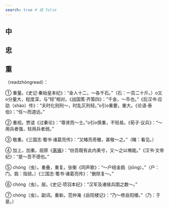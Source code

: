 ```yaml
---
search: true # 或 false
---
```


## 中

## 忠

## 重

（readzhòngread）：

➀ 重量。《史记·秦始皇本纪》：“金人十二，～各千石。”（石：一百二十斤。）o又o分量大，程度深，与“轻”相对。《战国策·齐策四》：“千金，～币也。”《后汉书·应劭（shào）传》：“夫时化则刑～，时乱仄刑轻。”o引o重要，重大。《论语·泰伯》：“任～而道远。”

➁ 重视。贾谊《过秦论》：“尊贤而～士。”o引o慎重，不轻易。《荀子·议兵》：“～用兵者强，轻用兵者弱。”

➂ 敬重。《三国志·蜀书·诸葛亮传》：“又睹亮奇雅，甚敬～之。”（睹：看见。）

➃ 加上，加重。屈原《[离骚](../../example/屈原/离骚)》：“纷吾既有此内美兮，又～之以脩能。”《汉书·文帝纪》：“是～吾不德也。”

➄ chóng（虫）。重叠，重复。张衡《同声歌》：“～户结金扃（jiōng）。”（户：门。扃：指锁。）《三国志·蜀书·诸葛亮传》：“删除复～。”

➅ chóng（虫）。层。《史记·项羽本纪》：“汉军及诸侯兵围之数～。”

➆ chóng（虫）。副词。重新。范仲淹《岳阳楼记》：“乃～修岳阳楼。”（乃：于是。）